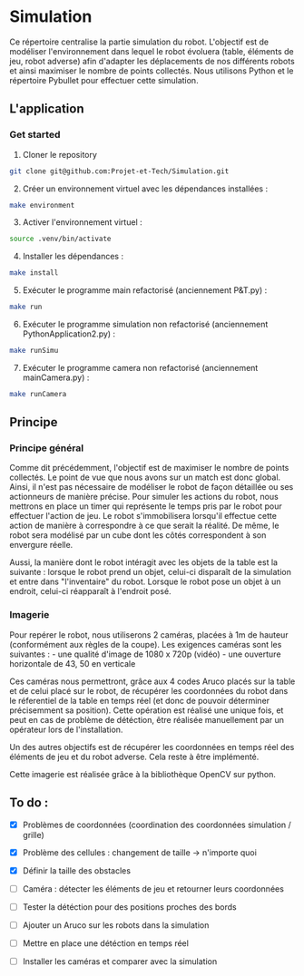 # Simulation

Ce répertoire centralise la partie simulation du robot. L'objectif est de modéliser l'environnement dans lequel le robot évoluera (table, éléments de jeu, robot adverse) afin d'adapter les déplacements de nos différents robots et ainsi maximiser le nombre de points collectés. Nous utilisons Python et le répertoire Pybullet pour effectuer cette simulation.

## L'application

### Get started

1. Cloner le repository

```bash
git clone git@github.com:Projet-et-Tech/Simulation.git
```

2. Créer un environnement virtuel avec les dépendances installées :

```bash
make environment
```

3. Activer l'environnement virtuel :

```bash
source .venv/bin/activate
```

4. Installer les dépendances :

```bash
make install
```

5. Exécuter le programme main refactorisé (anciennement P&T.py) :

```bash
make run
```

6. Exécuter le programme simulation non refactorisé (anciennement PythonApplication2.py) :

```bash
make runSimu
```

7. Exécuter le programme camera non refactorisé (anciennement mainCamera.py) :

```bash
make runCamera
```


## Principe

### Principe général

Comme dit précédemment, l'objectif est de maximiser le nombre de points collectés. Le point de vue que nous avons sur un match est donc global. Ainsi, il n'est pas nécessaire de modéliser le robot de façon détaillée ou ses actionneurs de manière précise. Pour simuler les actions du robot, nous mettrons en place un timer qui représente le temps pris par le robot pour effectuer l'action de jeu. Le robot s'immobilisera lorsqu'il effectue cette action de manière à correspondre à ce que serait la réalité. De même, le robot sera modélisé par un cube dont les côtés correspondent à son envergure réelle.

Aussi, la manière dont le robot intéragit avec les objets de la table est la suivante : lorsque le robot prend un objet, celui-ci disparaît de la simulation et entre dans "l'inventaire" du robot. Lorsque le robot pose un objet à un endroit, celui-ci réapparaît à l'endroit posé.

### Imagerie

Pour repérer le robot, nous utiliserons 2 caméras, placées à 1m de hauteur (conformément aux règles de la coupe). Les exigences caméras sont les suivantes :
    - une qualité d'image de 1080 x 720p (vidéo)
    - une ouverture horizontale de 43, 50 en verticale

Ces caméras nous permettront, grâce aux 4 codes Aruco placés sur la table et de celui placé sur le robot, de récupérer les coordonnées du robot dans le réferentiel de la table en temps réel (et donc de pouvoir déterminer précisemment sa position). Cette opération est réalisé une unique fois, et peut en cas de problème de détéction, être réalisée manuellement par un opérateur lors de l'installation. 

Un des autres objectifs est de récupérer les coordonnées en temps réel des éléments de jeu et du robot adverse. Cela reste à être implémenté.

Cette imagerie est réalisée grâce à la bibliothèque OpenCV sur python.

## To do :

- [x] Problèmes de coordonnées (coordination des coordonnées simulation / grille)
- [x] Problème des cellules : changement de taille -> n'importe quoi
- [x] Définir la taille des obstacles
- [ ] Caméra : détecter les éléments de jeu et retourner leurs coordonnées
- [ ] Tester la détéction pour des positions proches des bords
- [ ] Ajouter un Aruco sur les robots dans la simulation
- [ ] Mettre en place une détéction en temps réel
- [ ] Installer les caméras et comparer avec la simulation



